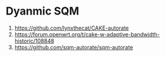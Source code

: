 # Dyanmic SQM

1. https://github.com/lynxthecat/CAKE-autorate
2. https://forum.openwrt.org/t/cake-w-adaptive-bandwidth-historic/108848
3. https://github.com/sqm-autorate/sqm-autorate
